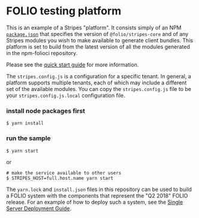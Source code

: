 # FOLIO testing platform

This is an example of a Stripes "platform". It consists simply of an
NPM [`package.json`](https://docs.npmjs.com/files/package.json) that
specifies the version of `@folio/stripes-core` and of any Stripes
modules you wish to make available to generate client bundles. This
platform is set to build from the latest version of all the modules
generated in the npm-folioci repository.

Please see the
[quick start guide](https://github.com/folio-org/stripes-core/blob/master/doc/quick-start.md)
for more information.

The `stripes.config.js` is a configuration for a specific tenant. In
general, a platform supports multiple tenants, each of which may
include a different set of the available modules.  You can copy the
`stripes.config.js` file to be your `stripes.config.js.local`
configuration file.

### install node packages first

    $ yarn install

### run the sample

    $ yarn start

or

    # make the service available to other users
    $ STRIPES_HOST=full.host.name yarn start

The `yarn.lock` and `install.json` files in this repository can be
used to build a FOLIO system with the components that represent the
"Q2 2018" FOLIO release. For an example of how to deploy such a
system, see the
[Single Server Deployment Guide](https://github.com/folio-org/folio-install/blob/Q2-2018/single-server.md).
